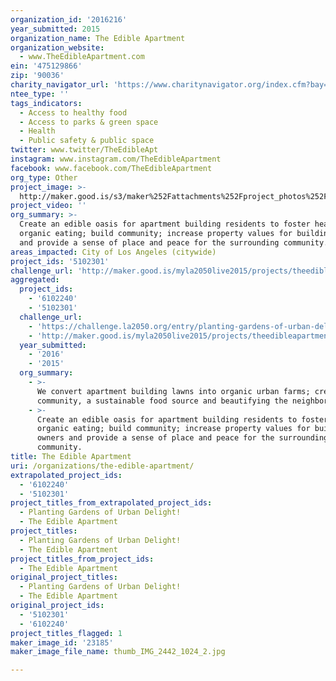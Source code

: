 ```yaml
---
organization_id: '2016216'
year_submitted: 2015
organization_name: The Edible Apartment
organization_website:
  - www.TheEdibleApartment.com
ein: '475129866'
zip: '90036'
charity_navigator_url: 'https://www.charitynavigator.org/index.cfm?bay=search.profile&ein=475129866'
ntee_type: ''
tags_indicators:
  - Access to healthy food
  - Access to parks & green space
  - Health
  - Public safety & public space
twitter: www.twitter/TheEdibleApt
instagram: www.instagram.com/TheEdibleApartment
facebook: www.facebook.com/TheEdibleApartment
org_type: Other
project_image: >-
  http://maker.good.is/s3/maker%252Fattachments%252Fproject_photos%252Fimages%252F23185%252Fdisplay%252Fthumb_IMG_2442_1024_2.jpg=c570x385
project_video: ''
org_summary: >-
  Create an edible oasis for apartment building residents to foster healthy,
  organic eating; build community; increase property values for building owners
  and provide a sense of place and peace for the surrounding community.
areas_impacted: City of Los Angeles (citywide)
project_ids: '5102301'
challenge_url: 'http://maker.good.is/myla2050live2015/projects/theedibleapartment.html'
aggregated:
  project_ids:
    - '6102240'
    - '5102301'
  challenge_url:
    - 'https://challenge.la2050.org/entry/planting-gardens-of-urban-delight!'
    - 'http://maker.good.is/myla2050live2015/projects/theedibleapartment.html'
  year_submitted:
    - '2016'
    - '2015'
  org_summary:
    - >-
      We convert apartment building lawns into organic urban farms; creating
      community, a sustainable food source and beautifying the neighborhood.
    - >-
      Create an edible oasis for apartment building residents to foster healthy,
      organic eating; build community; increase property values for building
      owners and provide a sense of place and peace for the surrounding
      community.
title: The Edible Apartment
uri: /organizations/the-edible-apartment/
extrapolated_project_ids:
  - '6102240'
  - '5102301'
project_titles_from_extrapolated_project_ids:
  - Planting Gardens of Urban Delight!
  - The Edible Apartment
project_titles:
  - Planting Gardens of Urban Delight!
  - The Edible Apartment
project_titles_from_project_ids:
  - The Edible Apartment
original_project_titles:
  - Planting Gardens of Urban Delight!
  - The Edible Apartment
original_project_ids:
  - '5102301'
  - '6102240'
project_titles_flagged: 1
maker_image_id: '23185'
maker_image_file_name: thumb_IMG_2442_1024_2.jpg

---
```

